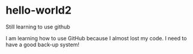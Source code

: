 # hello-world2
Still learning to use github

I am learning how to use GitHub because I almost lost my code. I need to have a good back-up system!
